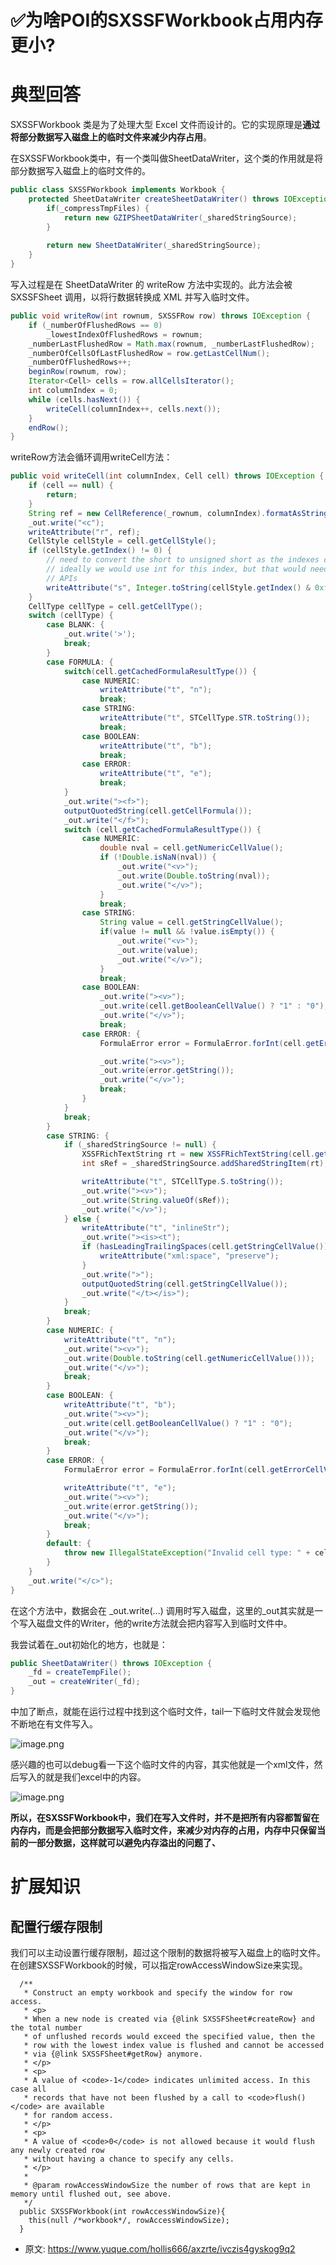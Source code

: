 # ✅为啥POI的SXSSFWorkbook占用内存更小?
<!--page header-->

<a name="quOR8"></a>
# 典型回答

SXSSFWorkbook 类是为了处理大型 Excel 文件而设计的。它的实现原理是**通过将部分数据写入磁盘上的临时文件来减少内存占用**。

在SXSSFWorkbook类中，有一个类叫做SheetDataWriter，这个类的作用就是将部分数据写入磁盘上的临时文件的。

```java
public class SXSSFWorkbook implements Workbook {
	protected SheetDataWriter createSheetDataWriter() throws IOException {
        if(_compressTmpFiles) {
            return new GZIPSheetDataWriter(_sharedStringSource);
        }
        
        return new SheetDataWriter(_sharedStringSource);
    }
}
```

写入过程是在 SheetDataWriter 的 writeRow 方法中实现的。此方法会被 SXSSFSheet 调用，以将行数据转换成 XML 并写入临时文件。

```java
public void writeRow(int rownum, SXSSFRow row) throws IOException {
    if (_numberOfFlushedRows == 0)
        _lowestIndexOfFlushedRows = rownum;
    _numberLastFlushedRow = Math.max(rownum, _numberLastFlushedRow);
    _numberOfCellsOfLastFlushedRow = row.getLastCellNum();
    _numberOfFlushedRows++;
    beginRow(rownum, row);
    Iterator<Cell> cells = row.allCellsIterator();
    int columnIndex = 0;
    while (cells.hasNext()) {
        writeCell(columnIndex++, cells.next());
    }
    endRow();
}
```

writeRow方法会循环调用writeCell方法：

```java
public void writeCell(int columnIndex, Cell cell) throws IOException {
    if (cell == null) {
        return;
    }
    String ref = new CellReference(_rownum, columnIndex).formatAsString();
    _out.write("<c");
    writeAttribute("r", ref);
    CellStyle cellStyle = cell.getCellStyle();
    if (cellStyle.getIndex() != 0) {
        // need to convert the short to unsigned short as the indexes can be up to 64k
        // ideally we would use int for this index, but that would need changes to some more
        // APIs
        writeAttribute("s", Integer.toString(cellStyle.getIndex() & 0xffff));
    }
    CellType cellType = cell.getCellType();
    switch (cellType) {
        case BLANK: {
            _out.write('>');
            break;
        }
        case FORMULA: {
            switch(cell.getCachedFormulaResultType()) {
                case NUMERIC:
                    writeAttribute("t", "n");
                    break;
                case STRING:
                    writeAttribute("t", STCellType.STR.toString());
                    break;
                case BOOLEAN:
                    writeAttribute("t", "b");
                    break;
                case ERROR:
                    writeAttribute("t", "e");
                    break;
            }
            _out.write("><f>");
            outputQuotedString(cell.getCellFormula());
            _out.write("</f>");
            switch (cell.getCachedFormulaResultType()) {
                case NUMERIC:
                    double nval = cell.getNumericCellValue();
                    if (!Double.isNaN(nval)) {
                        _out.write("<v>");
                        _out.write(Double.toString(nval));
                        _out.write("</v>");
                    }
                    break;
                case STRING:
                    String value = cell.getStringCellValue();
                    if(value != null && !value.isEmpty()) {
                        _out.write("<v>");
                        _out.write(value);
                        _out.write("</v>");
                    }
                    break;
                case BOOLEAN:
                    _out.write("><v>");
                    _out.write(cell.getBooleanCellValue() ? "1" : "0");
                    _out.write("</v>");
                    break;
                case ERROR: {
                    FormulaError error = FormulaError.forInt(cell.getErrorCellValue());

                    _out.write("><v>");
                    _out.write(error.getString());
                    _out.write("</v>");
                    break;
                }
            }
            break;
        }
        case STRING: {
            if (_sharedStringSource != null) {
                XSSFRichTextString rt = new XSSFRichTextString(cell.getStringCellValue());
                int sRef = _sharedStringSource.addSharedStringItem(rt);

                writeAttribute("t", STCellType.S.toString());
                _out.write("><v>");
                _out.write(String.valueOf(sRef));
                _out.write("</v>");
            } else {
                writeAttribute("t", "inlineStr");
                _out.write("><is><t");
                if (hasLeadingTrailingSpaces(cell.getStringCellValue())) {
                    writeAttribute("xml:space", "preserve");
                }
                _out.write(">");
                outputQuotedString(cell.getStringCellValue());
                _out.write("</t></is>");
            }
            break;
        }
        case NUMERIC: {
            writeAttribute("t", "n");
            _out.write("><v>");
            _out.write(Double.toString(cell.getNumericCellValue()));
            _out.write("</v>");
            break;
        }
        case BOOLEAN: {
            writeAttribute("t", "b");
            _out.write("><v>");
            _out.write(cell.getBooleanCellValue() ? "1" : "0");
            _out.write("</v>");
            break;
        }
        case ERROR: {
            FormulaError error = FormulaError.forInt(cell.getErrorCellValue());

            writeAttribute("t", "e");
            _out.write("><v>");
            _out.write(error.getString());
            _out.write("</v>");
            break;
        }
        default: {
            throw new IllegalStateException("Invalid cell type: " + cellType);
        }
    }
    _out.write("</c>");
}
```

在这个方法中，数据会在 _out.write(...) 调用时写入磁盘，这里的_out其实就是一个写入磁盘文件的Writer，他的write方法就会把内容写入到临时文件中。

我尝试着在_out初始化的地方，也就是：

```java
public SheetDataWriter() throws IOException {
    _fd = createTempFile();
    _out = createWriter(_fd);
}
```

中加了断点，就能在运行过程中找到这个临时文件，tail一下临时文件就会发现他不断地在有文件写入。

![image.png](./img/iKvbfphWxrhTJeJK/1700376924337-169f9616-ab5a-4ec6-a94a-0123000536ec-105844.png)

感兴趣的也可以debug看一下这个临时文件的内容，其实他就是一个xml文件，然后写入的就是我们excel中的内容。

![image.png](./img/iKvbfphWxrhTJeJK/1700376941273-908b7369-ec83-4c16-a951-3754d41897a0-325490.png)

**所以，在SXSSFWorkbook中，我们在写入文件时，并不是把所有内容都暂留在内存内，而是会把部分数据写入临时文件，来减少对内存的占用，内存中只保留当前的一部分数据，这样就可以避免内存溢出的问题了、**

<a name="HE187"></a>
# 扩展知识

<a name="rt8jV"></a>
## 配置行缓存限制

我们可以主动设置行缓存限制，超过这个限制的数据将被写入磁盘上的临时文件。在创建SXSSFWorkbook的时候，可以指定rowAccessWindowSize来实现。

```
  /**
   * Construct an empty workbook and specify the window for row access.
   * <p>
   * When a new node is created via {@link SXSSFSheet#createRow} and the total number
   * of unflushed records would exceed the specified value, then the
   * row with the lowest index value is flushed and cannot be accessed
   * via {@link SXSSFSheet#getRow} anymore.
   * </p>
   * <p>
   * A value of <code>-1</code> indicates unlimited access. In this case all
   * records that have not been flushed by a call to <code>flush()</code> are available
   * for random access.
   * </p>
   * <p>
   * A value of <code>0</code> is not allowed because it would flush any newly created row
   * without having a chance to specify any cells.
   * </p>
   *
   * @param rowAccessWindowSize the number of rows that are kept in memory until flushed out, see above.
   */
  public SXSSFWorkbook(int rowAccessWindowSize){
    this(null /*workbook*/, rowAccessWindowSize);
  }

```


<!--page footer-->
- 原文: <https://www.yuque.com/hollis666/axzrte/ivczis4gyskog9q2>